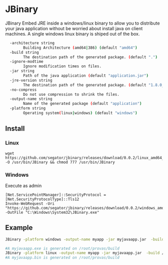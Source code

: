 # JBinary
JBinary Embed JRE inside a windows/linux binary to allow you to distribute your
java application without be worried about install java on client machines.
A single windows linux binary is shiped out of the box.

```bash
  -architecture string
        Building Architecture (amd64|386) (default "amd64")
  -build string
        The destination path of the generated package. (default ".")
  -ignore-modtime
        Ignore modification times on files.
  -jar string
        Path of the java application (default "application.jar")
  -jre-version string
        The destination path of the generated package. (default "1.8.0_131")
  -no-compress
        Do not use compression to shrink the files.
  -output-name string
        Name of the generated package (default "application")
  -platform string
        Operating system(linux|windows) (default "windows")
```

## Install
### Linux
```
wget https://github.com/segator/jbinary/releases/download/0.0.2/linux_amd64_jbinary_0.0.2 -O /usr/bin/JBinary && chmod 777 /usr/bin/JBinary
```

### Windows
Execute as admin
```
[Net.ServicePointManager]::SecurityProtocol = [Net.SecurityProtocolType]::Tls12
Invoke-WebRequest -Uri "https://github.com/segator/jbinary/releases/download/0.0.2/windows_amd64_jbinary_0.0.2.exe" -OutFile "C:\Windows\System32\JBinary.exe" 
```
## Example
```bash
JBinary -platform windows -output-name myapp -jar myjavaapp.jar  -build /root/provas/build

#A myjavaapp.exe is generated on /root/provas/build
JBinary -platform linux -output-name myapp -jar myjavaapp.jar  -build /root/provas/build
#A myjavaapp.bin is generated on /root/provas/build
```